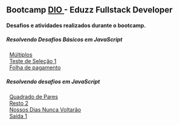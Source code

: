 ## Bootcamp <a href="https://www.dio.me/sign-in"> DIO </a> - Eduzz Fullstack Developer

#### Desafios e atividades realizados durante o bootcamp.

<div>
  <h5>Resolvendo Desafios Básicos em JavaScript</h5>
  &nbsp; <a href="https://github.com/theadelmojr/Eduzz-Fullstack-Developer/blob/main/Resolvendo-Desafios-Basicos-em-JavaScript/desafio1.js">Múltiplos</a><br/>
  &nbsp; <a href="https://github.com/theadelmojr/Eduzz-Fullstack-Developer/blob/main/Resolvendo-Desafios-Basicos-em-JavaScript/desafio2.js">Teste de Seleção 1</a><br/>
  &nbsp; <a href="https://github.com/theadelmojr/HTML-Web-Developer/blob/main/Introducao-a-Programacao-com-JavaScript/desafio3.js">Folha de pagamento</a><br/>
</div>
<div>
  <h5>Resolvendo desafios em JavaScript</h5>
  &nbsp; <a href="https://github.com/theadelmojr/Eduzz-Fullstack-Developer/blob/main/Resolvendo-desafios-em-JavaScript/desafio1.js">Quadrado de Pares</a><br/>
  &nbsp; <a href="https://github.com/theadelmojr/Eduzz-Fullstack-Developer/blob/main/Resolvendo-desafios-em-JavaScript/desafio2.js">Resto 2</a><br/>
  &nbsp; <a href="https://github.com/theadelmojr/Eduzz-Fullstack-Developer/blob/main/Resolvendo-desafios-em-JavaScript/desafio3.js">Nossos Dias Nunca Voltarão</a><br/>
  &nbsp; <a href="https://github.com/theadelmojr/Eduzz-Fullstack-Developer/blob/main/Resolvendo-desafios-em-JavaScript/desafio4.js">Saída 1</a><br/>
</div>
